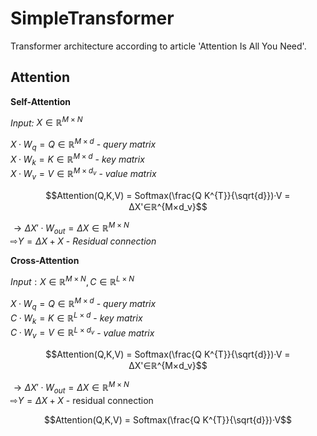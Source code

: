 # SimpleTransformer

Transformer architecture according to article 'Attention Is All You Need'.


## Attention

**Self-Attention**

*Input:*   $`X∈ℝ^{M×N}`$ 

$`X·W_{q} = Q∈ℝ^{M×d}`$ - *query matrix*<br/>
$`X·W_{k} = K∈ℝ^{M×d}`$ - *key matrix*<br/>
$`X·W_{v} = V∈ℝ^{M×d_v}`$ - *value matrix*<br/>
```math
Attention(Q,K,V) = Softmax(\frac{Q K^{T}}{\sqrt{d}})·V = ΔX'∈ℝ^{M×d_v}
```
$`→ ΔX'·W_{out} = ΔX∈ℝ^{M×N}`$<br/>
$`⇨ Y = ΔX + X`$ - *Residual connection*<br/>

**Cross-Attention**

$`Input:  X∈ℝ^{M×N} ,  C∈ℝ^{L×N}`$

$`X·W_q = Q∈ℝ^{M×d}`$ - *query matrix*<br/>
$`C·W_k = K∈ℝ^{L×d}`$ - *key matrix*<br/>
$`C·W_v = V∈ℝ^{L×d_v}`$ - *value matrix*<br/>

```math
Attention(Q,K,V) = Softmax(\frac{Q K^{T}}{\sqrt{d}})·V = ΔX'∈ℝ^{M×d_v}
```
$`→ ΔX'·W_{out} = ΔX∈ℝ^{M×N}`$<br/>
$`⇨ Y = ΔX + X`$ - residual connection

```math
Attention(Q,K,V) = Softmax(\frac{Q K^{T}}{\sqrt{d}})·V
```
